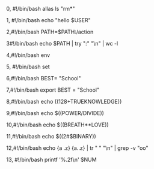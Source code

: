 0, #!/bin/bash
allas ls "rm*"

1, #!/bin/bash
echo "hello  $USER"

2,#!/bin/bash
PATH=$PATH:/action 

3#!/bin/bash 
echo  $PATH | try ":"  "\n" | wc -l
 
4,#!/bin/bash
env

5, #!/bin/bash 
set

6,#!/bin/bash
BEST= "School"

7,#!/bin/bash
export BEST = "School"

8,#!/bin/bash
echo $((128+$TRUEKNOWLEDGE))

9,#!/bin/bash
echo $((POWER/DIVIDE))

10,#!/bin/bash
echo $((BREATH**LOVE))

11,#!/bin/bash
echo $((2#$BINARY))

12,#!/bin/bash 
echo {a .z} {a..z} | tr  " " "\n" | grep  -v "oo"

13, #!/bin/bash
printf '%.2f\n'  $NUM

